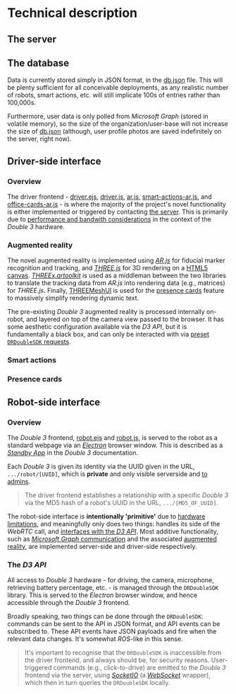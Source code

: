 # Technical description
## The server
## The database
Data is currently stored simply in JSON format, in the [db.json](db/db.json) file. This will be plenty sufficient for all conceivable deployments, as any realistic number of robots, smart actions, etc. will still implicate 100s of entries rather than 100,000s.

Furthermore, user data is only polled from *Microsoft Graph* (stored in volatile memory), so the size of the organization/user-base will not increase the size of [db.json](db/db.json) (although, user profile photos are saved indefinitely on the server, right now). 

## Driver-side interface
### Overview
The driver frontend - [driver.ejs](#views/driver.ejs), [driver.js](#public/driver.js), [ar.js](#public/ar.js), [smart-actions-ar.js](#public/smart-actions-ar.js), and [office-cards-ar.js](#public/office-cards-ar.js) - is where the majority of the project's novel functionality is either implemented or triggered by contacting [the server](). This is primarily due to [performance and bandwith considerations]() in the context of the *Double 3* hardware.

### Augmented reality
The novel augmented reality is implemented using [*AR.js*](https://ar-js-org.github.io/AR.js-Docs/) for fiducial marker recognition and tracking, and [*THREE.js*](https://threejs.org/) for 3D rendering on a [HTML5 canvas](https://developer.mozilla.org/en-US/docs/Web/API/Canvas_API). [*THREEx.artoolkit*](https://jeromeetienne.github.io/AR.js/three.js/) is used as a middleman between the two libraries to translate the tracking data from *AR.js* into rendering data (e.g., matrices) for *THREE.js*. Finally, [THREEMeshUI](https://github.com/felixmariotto/three-mesh-ui) is used for the [presence cards]() feature to massively simplify rendering dynamic text.

The pre-existing *Double 3* augmented reality is processed internally on-robot, and layered on top of the camera view passed to the browser. It has some aesthetic configuration available via the *D3 API*, but it is fundamentally a black box, and can only be interacted with via [preset `DRDoubleSDK` requests](#the-d3-api). 

### Smart actions
### Presence cards

## Robot-side interface
### Overview
The *Double 3* frontend, [robot.ejs](views/robot.ejs) and [robot.js](public/robot.js), is served to the robot as a standard webpage via an [*Electron*](https://www.electronjs.org/) browser window. This is described as a [*Standby App*]() in the *Double 3* documentation.

Each *Double 3* is given its identity via the UUID given in the URL, `.../robot/[UUID]`, which is **private** and only visible serverside and [to admins](system-configuration#double-3-robots).

> The driver frontend establishes a relationship with a specific *Double 3* via the MD5 hash of a robot's UUID in the URL, `.../[MD5_OF_UUID]`.

The robot-side interface is **intentionally 'primitive'** due to [hardware limitations](), and meaningfully only does two things: handles its side of the *WebRTC* call, and [interfaces with the *D3 API*](). Most additive functionality, such as [*Microsoft Graph* communication]() and the associated [augmented reality](), are implemented server-side and driver-side respectively.

### The *D3 API*
All access to *Double 3* hardware - for driving, the camera, microphone, retrieving battery percentage, etc. - is managed through the `DRDoubleSDK` library. This is served to the *Electron* browser window, and hence accessible through the *Double 3* frontend.

Broadly speaking, two things can be done through the `DRDoubleSDK`: commands can be sent to the API in JSON format, and API events can be subscribed to. These API events have JSON payloads and fire when the relevant data changes. It's somewhat *ROS*-like in this sense.

> It's important to recognise that the `DRDoubleSDK` is inaccessible from the driver frontend, and always should be, for security reasons. User-triggered commands (e.g., click-to-drive) are emitted to the *Double 3* frontend via the server, using [*SocketIO*](https://socket.io/) (a [*WebSocket*](https://developer.mozilla.org/en-US/docs/Web/API/WebSockets_API) wrapper), which then in turn queries the `DRDoubleSDK` locally.